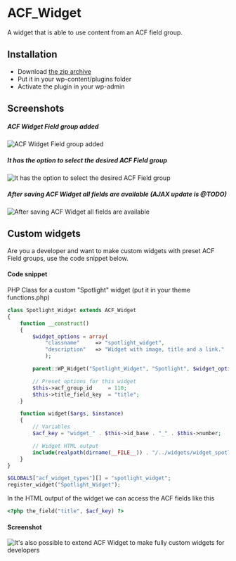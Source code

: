 # ACF_Widget

A widget that is able to use content from an ACF field group.

## Installation

* Download [the zip archive](https://github.com/alexvandervegt/ACF_Widget/archive/master.zip)
* Put it in your wp-content/plugins folder
* Activate the plugin in your wp-admin

## Screenshots

##### ACF Widget Field group added

![ACF Widget Field group added](https://github.com/alexvandervegt/ACF_Widget/raw/master/screenshot-1.png)

##### It has the option to select the desired ACF Field group

![It has the option to select the desired ACF Field group](https://github.com/alexvandervegt/ACF_Widget/raw/master/screenshot-2.png)

##### After saving ACF Widget all fields are available (AJAX update is @TODO)

![After saving ACF Widget all fields are available](https://github.com/alexvandervegt/ACF_Widget/raw/master/screenshot-3.png)

## Custom widgets

Are you a developer and want to make custom widgets with preset ACF Field groups, use the code snippet below.

#### Code snippet

PHP Class for a custom "Spotlight" widget (put it in your theme functions.php)

```php
class Spotlight_Widget extends ACF_Widget
{	
	function __construct()
	{
		$widget_options = array(
			"classname"     => "spotlight_widget", 
			"description"   => "Widget with image, title and a link."
			);

		parent::WP_Widget("Spotlight_Widget", "Spotlight", $widget_options);

		// Preset options for this widget
		$this->acf_group_id 	= 110;
		$this->title_field_key 	= "title";
	}

	function widget($args, $instance) 
	{
		// Variables
		$acf_key = "widget_" . $this->id_base . "_" . $this->number;

		// Widget HTML output
		include(realpath(dirname(__FILE__)) . "/../widgets/widget_spotlight.php");
	}
}

$GLOBALS["acf_widget_types"][] = "spotlight_widget";
register_widget("Spotlight_Widget");
```

In the HTML output of the widget we can access the ACF fields like this

```php
<?php the_field("title", $acf_key) ?>
```

#### Screenshot

![It's also possible to extend ACF Widget to make fully custom widgets for developers](https://github.com/alexvandervegt/ACF_Widget/raw/master/screenshot-4.png)